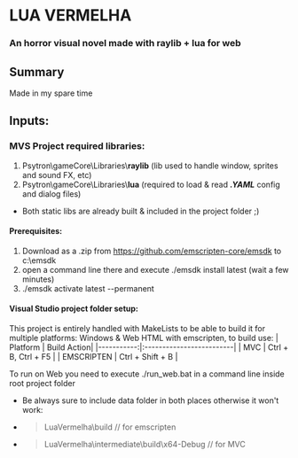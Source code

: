 # LUA VERMELHA
### An horror visual novel made with raylib + lua for web


## Summary
Made in my spare time

## Inputs:


### MVS Project required libraries:
1. Psytron\gameCore\Libraries\\**raylib** (lib used to handle window, sprites and sound FX, etc)
2. Psytron\gameCore\Libraries\\**lua** (required to load & read _**.YAML**_ config and dialog files)
- Both static libs are already built & included in the project folder ;)


#### Prerequisites:
1. Download as a .zip from https://github.com/emscripten-core/emsdk to c:\emsdk
2. open a command line there and execute ./emsdk install latest (wait a few minutes)
3. ./emsdk activate latest --permanent

#### Visual Studio project folder setup:
This project is entirely handled with MakeLists to be able to build it for multiple platforms:
Windows & Web HTML with emscripten, to build use:
| Platform   |              Build Action|
|-----------:|:-------------------------|
| MVC        | Ctrl + B, Ctrl + F5	|
| EMSCRIPTEN | Ctrl + Shift + B		|

To run on Web you need to execute ./run_web.bat in a command line inside root project folder

- Be always sure to include data folder in both places otherwise it won't work: 
- > LuaVermelha\build 					// for emscripten
- > LuaVermelha\intermediate\build\x64-Debug   		// for MVC 